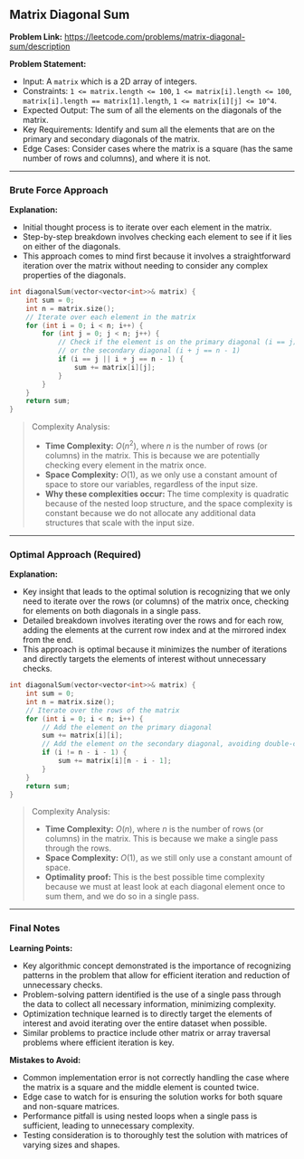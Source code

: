 ## Matrix Diagonal Sum

**Problem Link:** https://leetcode.com/problems/matrix-diagonal-sum/description

**Problem Statement:**
- Input: A `matrix` which is a 2D array of integers.
- Constraints: `1 <= matrix.length <= 100`, `1 <= matrix[i].length <= 100`, `matrix[i].length == matrix[1].length`, `1 <= matrix[i][j] <= 10^4`.
- Expected Output: The sum of all the elements on the diagonals of the matrix.
- Key Requirements: Identify and sum all the elements that are on the primary and secondary diagonals of the matrix.
- Edge Cases: Consider cases where the matrix is a square (has the same number of rows and columns), and where it is not.

---

### Brute Force Approach

**Explanation:**
- Initial thought process is to iterate over each element in the matrix.
- Step-by-step breakdown involves checking each element to see if it lies on either of the diagonals.
- This approach comes to mind first because it involves a straightforward iteration over the matrix without needing to consider any complex properties of the diagonals.

```cpp
int diagonalSum(vector<vector<int>>& matrix) {
    int sum = 0;
    int n = matrix.size();
    // Iterate over each element in the matrix
    for (int i = 0; i < n; i++) {
        for (int j = 0; j < n; j++) {
            // Check if the element is on the primary diagonal (i == j)
            // or the secondary diagonal (i + j == n - 1)
            if (i == j || i + j == n - 1) {
                sum += matrix[i][j];
            }
        }
    }
    return sum;
}
```

> Complexity Analysis:
> - **Time Complexity:** $O(n^2)$, where $n$ is the number of rows (or columns) in the matrix. This is because we are potentially checking every element in the matrix once.
> - **Space Complexity:** $O(1)$, as we only use a constant amount of space to store our variables, regardless of the input size.
> - **Why these complexities occur:** The time complexity is quadratic because of the nested loop structure, and the space complexity is constant because we do not allocate any additional data structures that scale with the input size.

---

### Optimal Approach (Required)

**Explanation:**
- Key insight that leads to the optimal solution is recognizing that we only need to iterate over the rows (or columns) of the matrix once, checking for elements on both diagonals in a single pass.
- Detailed breakdown involves iterating over the rows and for each row, adding the elements at the current row index and at the mirrored index from the end.
- This approach is optimal because it minimizes the number of iterations and directly targets the elements of interest without unnecessary checks.

```cpp
int diagonalSum(vector<vector<int>>& matrix) {
    int sum = 0;
    int n = matrix.size();
    // Iterate over the rows of the matrix
    for (int i = 0; i < n; i++) {
        // Add the element on the primary diagonal
        sum += matrix[i][i];
        // Add the element on the secondary diagonal, avoiding double-counting the middle element in square matrices
        if (i != n - i - 1) {
            sum += matrix[i][n - i - 1];
        }
    }
    return sum;
}
```

> Complexity Analysis:
> - **Time Complexity:** $O(n)$, where $n$ is the number of rows (or columns) in the matrix. This is because we make a single pass through the rows.
> - **Space Complexity:** $O(1)$, as we still only use a constant amount of space.
> - **Optimality proof:** This is the best possible time complexity because we must at least look at each diagonal element once to sum them, and we do so in a single pass.

---

### Final Notes

**Learning Points:**
- Key algorithmic concept demonstrated is the importance of recognizing patterns in the problem that allow for efficient iteration and reduction of unnecessary checks.
- Problem-solving pattern identified is the use of a single pass through the data to collect all necessary information, minimizing complexity.
- Optimization technique learned is to directly target the elements of interest and avoid iterating over the entire dataset when possible.
- Similar problems to practice include other matrix or array traversal problems where efficient iteration is key.

**Mistakes to Avoid:**
- Common implementation error is not correctly handling the case where the matrix is a square and the middle element is counted twice.
- Edge case to watch for is ensuring the solution works for both square and non-square matrices.
- Performance pitfall is using nested loops when a single pass is sufficient, leading to unnecessary complexity.
- Testing consideration is to thoroughly test the solution with matrices of varying sizes and shapes.